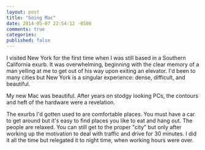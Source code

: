 ```yaml
---
layout: post
title: "Going Mac"
date: 2014-05-07 22:54:12 -0500
comments: true
categories: 
published: false
---
```


I visited New York for the first time when I was still based in a Southern California exurb. It was overwhelming, beginning with the clear memory of a man yelling at me to get out of his way upon exiting an elevator. I'd been to many cities but New York is a singular experience: dense, difficult, and beautiful.  

My new Mac was beautiful. After years on stodgy looking PCs, the contours and heft of the hardware were a revelation. 

The exurbs I'd gotten used to are comfortable places. You must have a car to get around but it's easy to find places you like to eat and hang out. The people are relaxed. You can still get to the proper "city" but only after working up the motivation to deal with traffic and drive for 30 minutes. I did it all the time but relegated it to night time, when working hours were over.  

 
